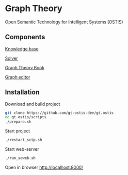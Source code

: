 # Graph Theory

<a href="http://ims.ostis.net/">Open Semantic Technology for Intelligent Systems (OSTIS)</a>

## Components

<a href="https://github.com/gt-ostis-dev/gt-knowledge-base">Knowledge base</a>

<a href="https://github.com/gt-ostis-dev/gt-knowledge-processing-machine">Solver</a>

<a href="https://github.com/gt-ostis-dev/gt-book">Graph Theory Book</a>

<a href="https://github.com/gt-ostis-dev/gt-ostis-drawings">Graph editor</a>

## Installation

Download and build project

```sh
git clone https://github.com/gt-ostis-dev/gt.ostis
cd gt.ostis/scripts 
./prepare.sh     

```

Start project

```sh
./restart_sctp.sh 

```

Start web-server

```sh
./run_scweb.sh   

```

Open in browser <a href="http://localhost:8000/">http://localhost:8000/</a>
